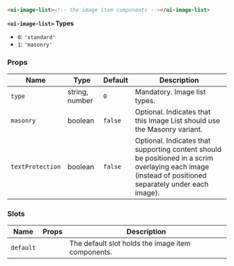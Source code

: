 ```html
<ui-image-list><!-- the image item components --></ui-image-list>
```

**`<ui-image-list>` Types**

- `0`: `'standard'`
- `1`: `'masonry'`

### Props

| Name             | Type           | Default | Description                                                                                                                                            |
| ---------------- | -------------- | ------- | ------------------------------------------------------------------------------------------------------------------------------------------------------ |
| `type`           | string, number | `0`     | Mandatory. Image list types.                                                                                                                           |
| `masonry`        | boolean        | `false` | Optional. Indicates that this Image List should use the Masonry variant.                                                                               |
| `textProtection` | boolean        | `false` | Optional. Indicates that supporting content should be positioned in a scrim overlaying each image (instead of positioned separately under each image). |

### Slots

| Name      | Props | Description                                       |
| --------- | ----- | ------------------------------------------------- |
| `default` |       | The default slot holds the image item components. |
